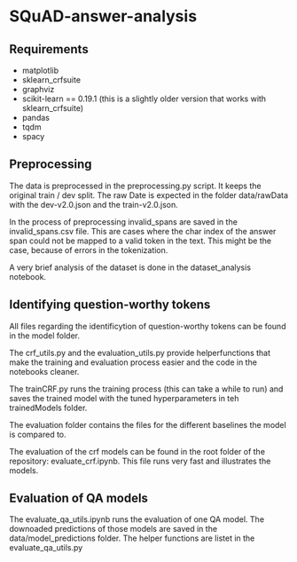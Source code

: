 # SQuAD-answer-analysis

## Requirements

- matplotlib
- sklearn_crfsuite
- graphviz
- scikit-learn == 0.19.1 (this is a slightly older version that works with sklearn_crfsuite)
- pandas
- tqdm
- spacy

## Preprocessing
The data is preprocessed in the preprocessing.py script. It keeps the original train / dev split. The raw Date is expected in the folder data/rawData with the dev-v2.0.json and the train-v2.0.json.

In the process of preprocessing invalid_spans are saved in the invalid_spans.csv file. This are cases where the char index of the answer span could not be mapped to a valid token in the text. This might be the case, because of errors in the tokenization.

A very brief analysis of the dataset is done in the dataset_analysis notebook.

## Identifying question-worthy tokens

All files regarding the identificytion of question-worthy tokens can be found in the model folder.

The crf_utils.py and the evaluation_utils.py provide helperfunctions that make the training and evaluation process easier and the code in the notebooks cleaner.

The trainCRF.py runs the training process (this can take a while to run) and saves the trained model with the tuned hyperparameters in teh trainedModels folder.

The evaluation folder contains the files for the different baselines the model is compared to.

The evaluation of the crf models can be found in the root folder of the repository: evaluate_crf.ipynb. This file runs very fast and illustrates the models.

## Evaluation of QA models

The evaluate_qa_utils.ipynb runs the evaluation of one QA model. The downoaded predictions of those models are saved in the data/model_predictions folder. The helper functions are listet in the evaluate_qa_utils.py